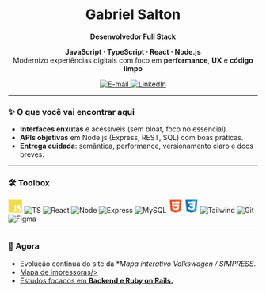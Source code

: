 <!-- Hero -->
<div align="center">

<h1>Gabriel Salton</h1>
<p><strong>Desenvolvedor Full Stack</strong></p>

<p>
  <b>JavaScript · TypeScript · React · Node.js</b><br/>
  Modernizo experiências digitais com foco em <b>performance</b>, <b>UX</b> e <b>código limpo</b>
</p>

<!-- Quick links -->
<a href = "https://github.com/gabrielsaltonn/MapaVolkswagen"></a>
<a href="mailto:gbl.salton@gmail.com">
  <img alt="E-mail" src="https://img.shields.io/badge/Email-333?style=for-the-badge&logo=gmail&logoColor=white" />
</a>
<a href="https://www.linkedin.com/in/gabriel-salton-5686b1219" />
  <img alt="LinkedIn" src="https://img.shields.io/badge/LinkedIn-0A66C2?style=for-the-badge&logo=linkedin&logoColor=white" />
</a>

</div>

---

### ✨ O que você vai encontrar aqui
- **Interfaces enxutas** e acessíveis (sem bloat, foco no essencial).
- **APIs objetivas** em Node.js (Express, REST, SQL) com boas práticas.
- **Entrega cuidada**: semântica, performance, versionamento claro e docs breves.

---

### 🛠️ Toolbox
<div align="left">
  <img alt="JS" height="28" src="https://raw.githubusercontent.com/devicons/devicon/master/icons/javascript/javascript-plain.svg"/>
  <img alt="TS" height="28" src="https://cdn.jsdelivr.net/gh/devicons/devicon@latest/icons/typescript/typescript-original.svg"/>
  <img alt="React" height="28" src="https://cdn.jsdelivr.net/gh/devicons/devicon@latest/icons/react/react-original.svg"/>
  <img alt="Node" height="28" src="https://cdn.jsdelivr.net/gh/devicons/devicon@latest/icons/nodejs/nodejs-original.svg"/>
  <img alt="Express" height="28" src="https://cdn.jsdelivr.net/gh/devicons/devicon@latest/icons/express/express-original.svg"/>
  <img alt="MySQL" height="28" src="https://cdn.jsdelivr.net/gh/devicons/devicon@latest/icons/mysql/mysql-original.svg"/>
  <img alt="HTML" height="28" src="https://raw.githubusercontent.com/devicons/devicon/master/icons/html5/html5-original.svg"/>
  <img alt="CSS" height="28" src="https://raw.githubusercontent.com/devicons/devicon/master/icons/css3/css3-original.svg"/>
  <img alt="Tailwind" height="28" src="https://cdn.jsdelivr.net/gh/devicons/devicon@latest/icons/tailwindcss/tailwindcss-original.svg"/>
  <img alt="Git" height="28" src="https://cdn.jsdelivr.net/gh/devicons/devicon@latest/icons/git/git-original.svg"/>
  <img alt="Figma" height="28" src="https://cdn.jsdelivr.net/gh/devicons/devicon@latest/icons/figma/figma-original.svg"/>
</div>

---

### 📌 Agora
- Evolução contínua do site da **Mapa interativo Volkswagen / SIMPRESS*.
- <a href="https://gabrielsaltonn.github.io/MapaVolkswagen"/>Mapa de impressoras/>
- Estudos focados em **Backend e Ruby on Rails.**
